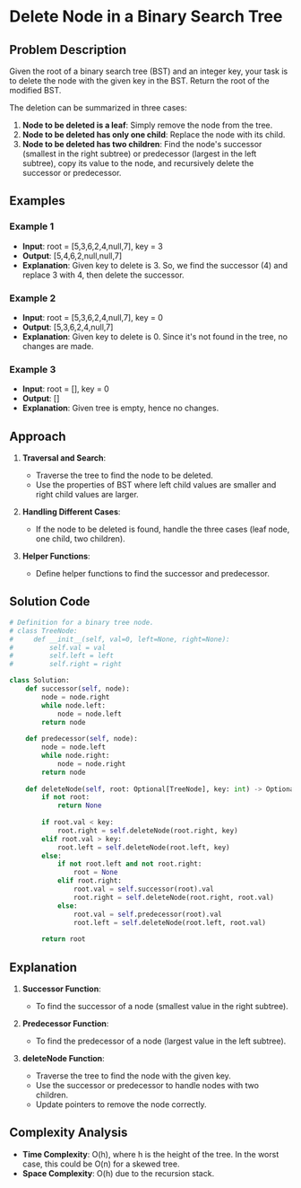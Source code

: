 # Delete Node in a Binary Search Tree

## Problem Description

Given the root of a binary search tree (BST) and an integer key, your task is to delete the node with the given key in the BST. Return the root of the modified BST.

The deletion can be summarized in three cases:
1. **Node to be deleted is a leaf**: Simply remove the node from the tree.
2. **Node to be deleted has only one child**: Replace the node with its child.
3. **Node to be deleted has two children**: Find the node's successor (smallest in the right subtree) or predecessor (largest in the left subtree), copy its value to the node, and recursively delete the successor or predecessor.

## Examples

### Example 1
- **Input**: root = [5,3,6,2,4,null,7], key = 3
- **Output**: [5,4,6,2,null,null,7]
- **Explanation**: Given key to delete is 3. So, we find the successor (4) and replace 3 with 4, then delete the successor.

### Example 2
- **Input**: root = [5,3,6,2,4,null,7], key = 0
- **Output**: [5,3,6,2,4,null,7]
- **Explanation**: Given key to delete is 0. Since it's not found in the tree, no changes are made.

### Example 3
- **Input**: root = [], key = 0
- **Output**: []
- **Explanation**: Given tree is empty, hence no changes.

## Approach

1. **Traversal and Search**:
    - Traverse the tree to find the node to be deleted.
    - Use the properties of BST where left child values are smaller and right child values are larger.

2. **Handling Different Cases**:
    - If the node to be deleted is found, handle the three cases (leaf node, one child, two children).

3. **Helper Functions**:
    - Define helper functions to find the successor and predecessor.

## Solution Code

```python
# Definition for a binary tree node.
# class TreeNode:
#     def __init__(self, val=0, left=None, right=None):
#         self.val = val
#         self.left = left
#         self.right = right

class Solution:
    def successor(self, node):
        node = node.right
        while node.left:
            node = node.left
        return node
    
    def predecessor(self, node):
        node = node.left
        while node.right:
            node = node.right
        return node
    
    def deleteNode(self, root: Optional[TreeNode], key: int) -> Optional[TreeNode]:
        if not root:
            return None
        
        if root.val < key:
            root.right = self.deleteNode(root.right, key)
        elif root.val > key:
            root.left = self.deleteNode(root.left, key)
        else:
            if not root.left and not root.right:
                root = None
            elif root.right:
                root.val = self.successor(root).val
                root.right = self.deleteNode(root.right, root.val)
            else:
                root.val = self.predecessor(root).val
                root.left = self.deleteNode(root.left, root.val)
        
        return root
```

## Explanation

1. **Successor Function**:
    - To find the successor of a node (smallest value in the right subtree).

2. **Predecessor Function**:
    - To find the predecessor of a node (largest value in the left subtree).

3. **deleteNode Function**:
    - Traverse the tree to find the node with the given key.
    - Use the successor or predecessor to handle nodes with two children.
    - Update pointers to remove the node correctly.

## Complexity Analysis

- **Time Complexity**: O(h), where h is the height of the tree. In the worst case, this could be O(n) for a skewed tree.
- **Space Complexity**: O(h) due to the recursion stack.

